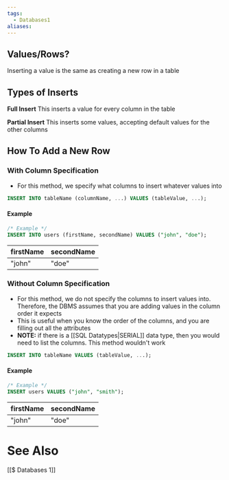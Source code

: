 ```yaml
---
tags:
  - Databases1
aliases:
---
```

## Values/Rows?
Inserting a value is the same as creating a new row in a table

## Types of Inserts
**Full Insert**
This inserts a value for every column in the table

**Partial Insert**
This inserts some values, accepting default values for the other columns

## How To Add a New Row
### With Column Specification
- For this method, we specify what columns to insert whatever values into

```sql showlinenumbers
INSERT INTO tableName (columnName, ...) VALUES (tableValue, ...);
``` 

#### Example
```sql showlinenumbers
/* Example */
INSERT INTO users (firstName, secondName) VALUES ("john", "doe");
```

| firstName | secondName |
| --------- | ---------- |
| "john"    | "doe"      |

### Without Column Specification
- For this method, we do not specify the columns to insert values into. Therefore, the DBMS assumes that you are adding values in the column order it expects
- This is useful when you know the order of the columns, and you are filling out all the attributes
- **NOTE:** if there is a [[SQL Datatypes|SERIAL]] data type, then you would need to list the columns. This method wouldn't work

```sql
INSERT INTO tableName VALUES (tableValue, ...);
```

#### Example
```sql showlinenumbers
/* Example */
INSERT users VALUES ("john", "smith");
```

| firstName | secondName |
| --------- | ---------- |
| "john"    | "doe"      |


# See Also
[[$ Databases 1]]
